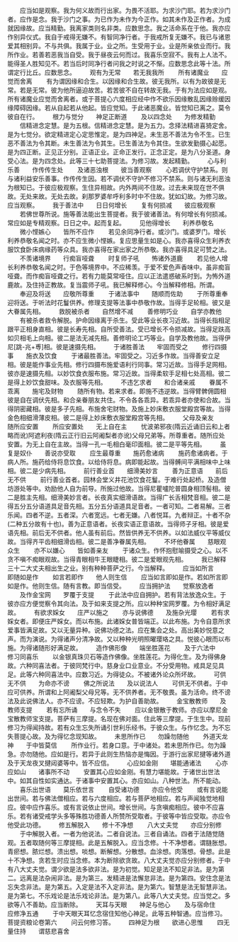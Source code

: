 <!-- { "loadSidebar": true } -->
　　应当如是观察。我为何义故而行出家。为畏不活耶。为求沙门耶。若为求沙门者。应作是念。我于沙门之事。为已作为未作为今正作。如其未作及正作者。为成就因缘故。应当精勤。我离家类则名非类。应数思念。我之活命系在于他。我亦应作别异仪式。我自于戒得无嫌不。有智同净行者。于我戒所复无嫌不。我已与诸恩爱其相别异。不与共俱。我属于业。业之所。生受用于业。业是所亲依业而行。我所作业。若善若恶我当自受。我于昼夜云何而过。我喜乐空寂不。我有上人法不。能得圣人胜知见不。若当后时同净行者问我之时说之不惭。应数思念此等十法。所谓定行比丘。应数思念。
　　观有为无常　　若无我我所
　　所有诸魔业　　应觉而舍离
　　有为谓因缘和合生。以因缘和合生故。彼无我所。以有为故彼是无常。若是无常。彼为他所逼迫故苦。若苦彼不自在转故无我。于有为法应如是观。所有诸魔业应觉而舍离者。或于菩提心六度相应经中作不欲乐因缘散乱因缘赊缓因缘障碍因缘。若从自起若从他起。皆应觉知。于此诸恶魔业。皆觉知已离之。莫令彼自在行。
　　根力与觉分　　神足正断道
　　及以四念处　　为修发精勤
　　信精进念定慧。是为五根。信精进念定慧。是为五力。念择法精进喜猗定舍。是为七觉分。欲定精进定心定思惟定。是为四神足。未生恶不善法为令不生。已生恶不善法为令其断。未生善法为令其生。已生善法为令其住。生欲发勤摄心起愿。是为四正断。正见正分别。正语正业。正命正发行。正念正定。是为八分圣道。身受心法。是为四念处。此等三十七助菩提法。为修习故。发起精勤。
　　心与利乐善　　作传传生处
　　及诸恶浊根　　彼当善观察
　　心若调伏守护禁系。则与诸利益安乐善事。作传传生因。若不调伏不守护不修习不禁系。则与诸无利恶浊为根知已。于彼应极观察。生住异相故。内外两间不住故。过去未来现在世不俱故。无处来故。无处去故。刹那罗婆牟呼利多时中不住故。犹如幻故。为修习故。应当观察。
　　我于善法中　　日日何增长
　　复有何损减　　彼应极观察
　　若佛世尊所说。施等善法能出生菩提者。我于彼诸善法。有何增长有何损减。常应如是专精观察。日日之中。起而复起。
　　见他得增长　　利养恭敬名
　　微小悭嫉心　　皆所不应作
　　若见余同净行者。或沙门。或婆罗门。增长利养恭敬名闻之时。亦不应生微小悭嫉。复应思量生如是心。我亦喜得众生利养衣服饮食卧床病缘药等众具。我亦喜得在家出家之所恭敬。我亦喜得具足可赞之法。
　　不羡诸境界　　行痴盲哑聋
　　时复师子吼　　怖诸外道鹿
　　若见他人增长利养恭敬名闻之时。于色等境界中。不应稀羡。于爱不爱色声香味中。虽非痴盲哑聋。而作痴盲哑聋之行。若有力能莫常哑住。应以正法遣惑破系时到。为怖外道鹿故。及住持正教故。复当震师子吼。我已解释修心。今当解释修相。所谓。
　　奉迎及将送　　应敬所尊重
　　于诸法事中　　随顺而佐助
　　于所尊重奉迎将送。于听法时花鬘供养。修理支提等法事中恭敬作故。当得手足轮相。彼又是大眷属先相。
　　救脱被杀者　　自然增不减
　　善修明巧业　　自学亦教他
　　有被杀者救令解脱。护命因缘离于杀生。受此等业长夜习近故。当得长指相足跟平正相身直相。彼是长寿先相。自所受善法。受已增长不令损减故。当得足趺高如贝相毛上向相。彼二是法无减先相。善修明论工巧等业。自学及教他故。当得伊尼[跳-兆+尃]相。彼是速摄先相。
　　于诸胜善法　　牢固而受之
　　修行四摄事　　施衣及饮食
　　于诸最胜善法。牢固受之。习近多作故。当得善安立足相。彼是能作事业先相。修行四摄布施爱语利行同事。常习近故。当得手足网相。彼亦是速摄先相。以妙饮食衣服布施。常习近故。当得柔软手足相七处高相。彼二是得上妙饮食甜味。及衣服等先相。
　　不违乞求者　　和合诸亲戚
　　眷属不乖离　　施宅及财物
　　随所有物。若来求者。即施不违逆故。当得臂髀佣圆相彼是自在调伏先相。和合亲眷朋友共住。不令各各乖异。若乖异者亦使和合故。当得阴密藏相。彼是多子先相。布施舍宅财物。及施上妙床敷衣服堂殿宫等故。当得金色相细滑薄皮相。彼二是得上妙床敷衣服堂殿宫等先相。
　　父母及亲友　　随所应安置
　　所应安置处　　无上自在主
　　忧波弟邪夜(隋云近诵旧云和上者略而讹)阿遮利夜(隋云正行旧云阿阇梨者亦讹)父母兄弟等。所尊重者。随所应处安置。为无上自在主故。当得一孔一毛相白毫印面相。彼二是平等先相。
　　虽复是奴仆　　善说亦受取
　　应生最尊重　　施药愈诸病
　　施药愈诸病者。于病人所。施药给侍将息饮食。以给侍将息。病即能起故。当得髆间平满相味中上味相。彼二是少病先相。
　　前行善业首　　细滑美妙言
　　善为正意语　　前后无不供
　　前行善业首者。园林会堂义井花池饮食花鬘。于难行处起桥。及造僧坊游处等中。劝励他人自为前导。所施过他故。当得尼瞿嚧陀普圆身相顶髻相。彼二是胜主先相。细滑美妙言者。长夜真实细滑语故。当得广长舌相梵音相。彼二是得五分五分语道具足音先相。五分五分语道具足音者。一者可知。二者易解。三者乐闻。四者不逆。五者深。六者宽远。七者无嫌。八者悦耳。九者辩正。十者不杂(二种五分故有十也)。善为正意语者。长夜实语正意语故。当得师子牙相。彼是爱语先相。前后无不供者。他人虽有前后。然皆供养无不供养。以如法威仪平等威仪故。当得齐平齿相细滑齿相。彼二是善净眷属先相。
　　不坏他眷属　　慈眼观众生
　　亦不以嫌心　　皆如善亲友
　　于诸众生。作怀抱慰喻摄受之心。以不贪不嗔不痴眼观故。当得青眼相牛王眼睫相。彼二是爱眼观先相。
　　我已解释三十二大丈夫相出生之业。别有种种菩萨之行。今当解释。
　　应当如所言　　即随如是作
　　如言若即作　　他人则生信
　　应当如言即如是作。若如所言即如是作。他则生信。随有言教。即当信受。
　　应当拥护法　　觉察放逸者
　　及作金宝网　　罗覆于支提
　　于此法中应自拥护。若有背法放逸众生。于彼亦应方便觉察令其向法。及于如来支提之所。应以种种宝网罗覆。为令相好满足故。
　　有欲求婇女　　庄严以施之
　　亦与说佛德　　及施杂光璎
　　若有求婇女者。即便庄严婇女。而以布施。此诸婇女普皆端正。以此布施。为令自意所求爱事皆满足故。又以无量异种。说佛功德之法。应在集会之处。高出美妙悦意之声。而为演说。为得诸声分清净故。又以种种光明照曜璎珞之具。悦彼心眼而以布施。为得诸随形好满足故。
　　造作佛形像　　端坐胜莲花
　　及于六法中　　修习同喜乐
　　以金银真珠贝石等造作佛像。坐胜莲花。为得化生。及为得佛身故。六种同喜法者。于彼同梵行中。慈身业口业意业。不分受用物。戒具足见具足。此等六种同喜法中。应数习近。为得徒众。不被诸外论众所坏故。
　　可供无不供　　为命亦不谤
　　佛之所说法　　及以说法人
　　可供无不供者。于中应可供养。所谓和上阿阇梨父母兄等。无不供养者。无不敬畏。虽为活命。终不谤法及此说佛法人。亦不应谤。不应轻欺。为护自善助故。
　　金宝散教师　　及教师支提
　　若有忘所诵　　与念令不失
　　应以金银散于教师。亦应以摩尼金宝散教师宝支提。菩萨有三摩提。名现在佛对面。住此等三摩提。于生生中。现前修习为得闻持故。若有众生忘失所诵引世利乐经书。于彼众生。与作忆念。为不忘失菩提心故。及为得忆念现知故。
　　未思所作已　　勿躁勿随他
　　外道天龙神　　于中皆莫信
　　所作业行。若身口意。于中诸处。若未思所作已。勿为躁急。亦勿随他。应如是行。若异于此则生热恼亦是悔因。于游行出家尼揵等诸外道及于天龙夜叉揵闼婆等中。皆不应信。
　　心应如金刚　　堪能通诸法
　　心亦应如山　　诸事所不动
　　安置其心应如金刚。有慧力堪能故。于诸世出世法中。如其自性如实通达。于诸事中安置其心。亦应如山。八种世法。所不能动。
　　喜乐出世语　　莫乐依世言
　　自受诸功德　　亦应令他受
　　或有言说能出世间。若与佛法僧相应。若与六度相应。若与菩萨地相应。若与声闻独觉地相应。彼中应作喜乐。或有言说依止世间。增长世间。与贪嗔痴相应。彼中不应喜乐。若有诸受戒学头多等殊胜功德善人所赞所受取者。于彼等中皆应受取。亦应令他受此功德。
　　修五解脱入　　修十不净想
　　八大丈夫觉　　亦应分别修
　　于中解脱入者。一者为他说法。二者自说法。三者自诵法。四者于法随觉随观。五者取随何等三摩提相。此是五解脱入。应当念修。十不净想者。谓膖胀想。青瘀想。脓烂想。溃出想。啖想。断解想。分散想。血涂想。肉落想。骨想。此是十不净想。贪若生时应当念修。本为断除欲贪故。八大丈夫觉亦应分别修者。于中有八大丈夫觉。谓少欲是法多欲非法。是为初觉。知足是法不知足非法。是为第二。远离是法杂闹非法。是为第三。发精进是法懈怠非法。是为第四。安住念是法忘失念非法。是为第五。入定是法不入定非法。是为第六。智慧是法无智慧非法。是为第七。不乐戏论是法乐戏论非法。是为第八。此等八大丈夫觉。应当觉之。多欲等八不善助。应当断除。
　　天耳与天眼　　神足与他心
　　及与宿命住　　应修净五通
　　于中天眼天耳忆念宿住知他心神足。此等五种智通。应当修习。
菩提资粮论卷第六
　　问云何修习答。
　　四神足为根　　欲进心思惟
　　四无量住持　　谓慈悲喜舍
